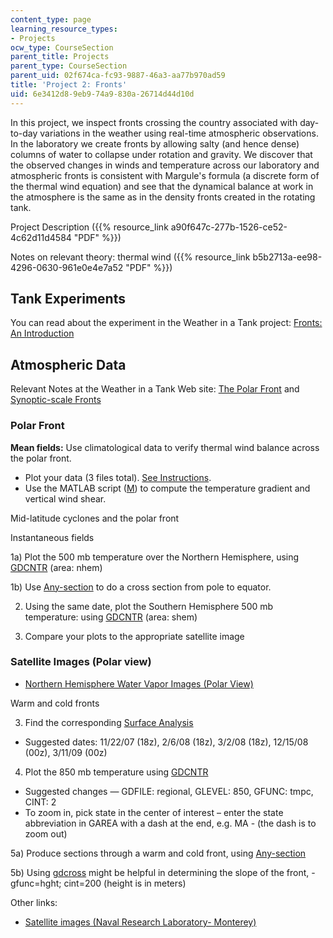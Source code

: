```yaml
---
content_type: page
learning_resource_types:
- Projects
ocw_type: CourseSection
parent_title: Projects
parent_type: CourseSection
parent_uid: 02f674ca-fc93-9887-46a3-aa77b970ad59
title: 'Project 2: Fronts'
uid: 6e3412d8-9eb9-74a9-830a-26714d44d10d
---
```


In this project, we inspect fronts crossing the country associated with day-to-day variations in the weather using real-time atmospheric observations. In the laboratory we create fronts by allowing salty (and hence dense) columns of water to collapse under rotation and gravity. We discover that the observed changes in winds and temperature across our laboratory and atmospheric fronts is consistent with Margule's formula (a discrete form of the thermal wind equation) and see that the dynamical balance at work in the atmosphere is the same as in the density fronts created in the rotating tank.

Project Description ({{% resource_link a90f647c-277b-1526-ce52-4c62d11d4584 "PDF" %}})

Notes on relevant theory: thermal wind ({{% resource_link b5b2713a-ee98-4296-0630-961e0e4e7a52 "PDF" %}})

Tank Experiments
----------------

You can read about the experiment in the Weather in a Tank project: [Fronts: An Introduction](http://weathertank.mit.edu/links/projects/fronts-an-introduction)

Atmospheric Data
----------------

Relevant Notes at the Weather in a Tank Web site: [The Polar Front](http://weathertank.mit.edu/links/projects/fronts-an-introduction/fronts-atmosphere-the-polar-front) and [Synoptic-scale Fronts](http://weathertank.mit.edu/links/projects/fronts-an-introduction/fronts-atmosphere-synoptic-scale-fronts)

### Polar Front

**Mean fields:** Use climatological data to verify thermal wind balance across the polar front.

*   Plot your data (3 files total). [See Instructions](http://halo.mit.edu/paoc.mit.edu/12307/front/thermalwind_instructions.htm).
*   Use the MATLAB script ([M](/courses/earth-atmospheric-and-planetary-sciences/12-307-weather-and-climate-laboratory-spring-2009/projects/thermalwind.m)) to compute the temperature gradient and vertical wind shear.

Mid-latitude cyclones and the polar front

Instantaneous fields

1a) Plot the 500 mb temperature over the Northern Hemisphere, using [GDCNTR](https://www.unidata.ucar.edu/software/gempak/man/prog/gdcntr.html) (area: nhem)

1b) Use [Any-section](http://paoc.mit.edu/synoptic/custom/anysection.asp) to do a cross section from pole to equator.

2) Using the same date, plot the Southern Hemisphere 500 mb temperature: using [GDCNTR](https://www.unidata.ucar.edu/software/gempak/man/prog/gdcntr.html) (area: shem)

3) Compare your plots to the appropriate satellite image

### Satellite Images (Polar view)

*   [Northern Hemisphere Water Vapor Images (Polar View)](http://www.meteo.psu.edu/~gadomski/SAT_NHEM/atlanimwv.html)

Warm and cold fronts

3) Find the corresponding [Surface Analysis](http://weather.unisys.com/archive/sfc_map/)

*   Suggested dates: 11/22/07 (18z), 2/6/08 (18z), 3/2/08 (18z), 12/15/08 (00z), 3/11/09 (00z)

4) Plot the 850 mb temperature using [GDCNTR](http://cmpo4.mit.edu/gempk/gdcntr.asp)

*   Suggested changes — GDFILE: regional, GLEVEL: 850, GFUNC: tmpc, CINT: 2
*   To zoom in, pick state in the center of interest – enter the state abbreviation in GAREA with a dash at the end, e.g. MA - (the dash is to zoom out)

5a) Produce sections through a warm and cold front, using [Any-section](http://paoc.mit.edu/synoptic/custom/anysection.asp)

5b) Using [gdcross](https://www.unidata.ucar.edu/software/gempak/man/prog/gdcross.html) might be helpful in determining the slope of the front, - gfunc=hght; cint=200 (height is in meters)

Other links:

*   [Satellite images (Naval Research Laboratory- Monterey)](http://www.nrlmry.navy.mil/sat-bin/global.cgi)